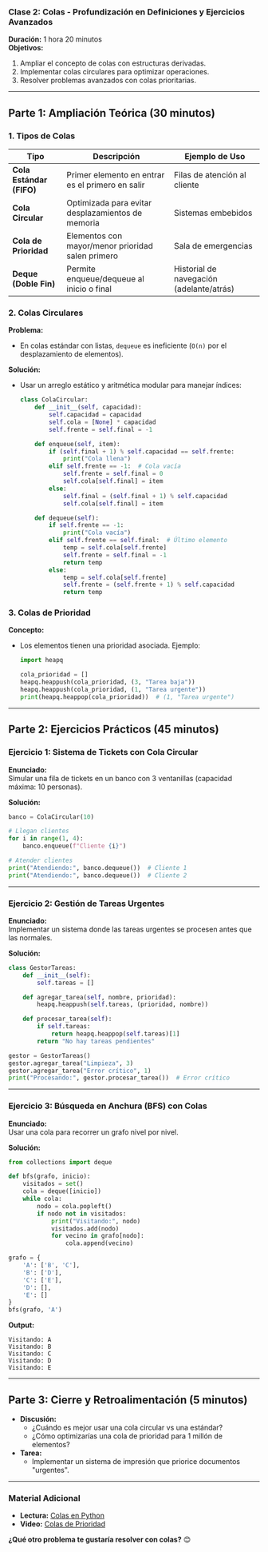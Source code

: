 ### **Clase 2: Colas - Profundización en Definiciones y Ejercicios Avanzados**  
**Duración:** 1 hora 20 minutos  
**Objetivos:**  
1. Ampliar el concepto de colas con estructuras derivadas.  
2. Implementar colas circulares para optimizar operaciones.  
3. Resolver problemas avanzados con colas prioritarias.  

---

## **Parte 1: Ampliación Teórica (30 minutos)**  

### **1. Tipos de Colas**  
| **Tipo**               | **Descripción**                                  | **Ejemplo de Uso**               |  
|------------------------|------------------------------------------------|----------------------------------|  
| **Cola Estándar (FIFO)** | Primer elemento en entrar es el primero en salir | Filas de atención al cliente     |  
| **Cola Circular**       | Optimizada para evitar desplazamientos de memoria | Sistemas embebidos               |  
| **Cola de Prioridad**   | Elementos con mayor/menor prioridad salen primero | Sala de emergencias              |  
| **Deque (Doble Fin)**   | Permite enqueue/dequeue al inicio o final        | Historial de navegación (adelante/atrás) |  

### **2. Colas Circulares**  
**Problema:**  
- En colas estándar con listas, `dequeue` es ineficiente (`O(n)` por el desplazamiento de elementos).  

**Solución:**  
- Usar un arreglo estático y aritmética modular para manejar índices:  
  ```python  
  class ColaCircular:  
      def __init__(self, capacidad):  
          self.capacidad = capacidad  
          self.cola = [None] * capacidad  
          self.frente = self.final = -1  

      def enqueue(self, item):  
          if (self.final + 1) % self.capacidad == self.frente:  
              print("Cola llena")  
          elif self.frente == -1:  # Cola vacía  
              self.frente = self.final = 0  
              self.cola[self.final] = item  
          else:  
              self.final = (self.final + 1) % self.capacidad  
              self.cola[self.final] = item  

      def dequeue(self):  
          if self.frente == -1:  
              print("Cola vacía")  
          elif self.frente == self.final:  # Último elemento  
              temp = self.cola[self.frente]  
              self.frente = self.final = -1  
              return temp  
          else:  
              temp = self.cola[self.frente]  
              self.frente = (self.frente + 1) % self.capacidad  
              return temp  
  ```  

### **3. Colas de Prioridad**  
**Concepto:**  
- Los elementos tienen una prioridad asociada. Ejemplo:  
  ```python  
  import heapq  

  cola_prioridad = []  
  heapq.heappush(cola_prioridad, (3, "Tarea baja"))  
  heapq.heappush(cola_prioridad, (1, "Tarea urgente"))  
  print(heapq.heappop(cola_prioridad))  # (1, "Tarea urgente")  
  ```  

---

## **Parte 2: Ejercicios Prácticos (45 minutos)**  

### **Ejercicio 1: Sistema de Tickets con Cola Circular**  
**Enunciado:**  
Simular una fila de tickets en un banco con 3 ventanillas (capacidad máxima: 10 personas).  

**Solución:**  
```python  
banco = ColaCircular(10)  

# Llegan clientes  
for i in range(1, 4):  
    banco.enqueue(f"Cliente {i}")  

# Atender clientes  
print("Atendiendo:", banco.dequeue())  # Cliente 1  
print("Atendiendo:", banco.dequeue())  # Cliente 2  
```  

---

### **Ejercicio 2: Gestión de Tareas Urgentes**  
**Enunciado:**  
Implementar un sistema donde las tareas urgentes se procesen antes que las normales.  

**Solución:**  
```python  
class GestorTareas:  
    def __init__(self):  
        self.tareas = []  

    def agregar_tarea(self, nombre, prioridad):  
        heapq.heappush(self.tareas, (prioridad, nombre))  

    def procesar_tarea(self):  
        if self.tareas:  
            return heapq.heappop(self.tareas)[1]  
        return "No hay tareas pendientes"  

gestor = GestorTareas()  
gestor.agregar_tarea("Limpieza", 3)  
gestor.agregar_tarea("Error crítico", 1)  
print("Procesando:", gestor.procesar_tarea())  # Error crítico  
```  

---

### **Ejercicio 3: Búsqueda en Anchura (BFS) con Colas**  
**Enunciado:**  
Usar una cola para recorrer un grafo nivel por nivel.  

**Solución:**  
```python  
from collections import deque  

def bfs(grafo, inicio):  
    visitados = set()  
    cola = deque([inicio])  
    while cola:  
        nodo = cola.popleft()  
        if nodo not in visitados:  
            print("Visitando:", nodo)  
            visitados.add(nodo)  
            for vecino in grafo[nodo]:  
                cola.append(vecino)  

grafo = {  
    'A': ['B', 'C'],  
    'B': ['D'],  
    'C': ['E'],  
    'D': [],  
    'E': []  
}  
bfs(grafo, 'A')  
```  
**Output:**  
```  
Visitando: A  
Visitando: B  
Visitando: C  
Visitando: D  
Visitando: E  
```  

---

## **Parte 3: Cierre y Retroalimentación (5 minutos)**  
- **Discusión:**  
  - ¿Cuándo es mejor usar una cola circular vs una estándar?  
  - ¿Cómo optimizarías una cola de prioridad para 1 millón de elementos?  
- **Tarea:**  
  - Implementar un sistema de impresión que priorice documentos "urgentes".  

---

### **Material Adicional**  
- **Lectura:** [Colas en Python](https://realpython.com/queue-in-python/)  
- **Video:** [Colas de Prioridad](https://youtu.be/IHBBR4yNllE)  

**¿Qué otro problema te gustaría resolver con colas?** 😊